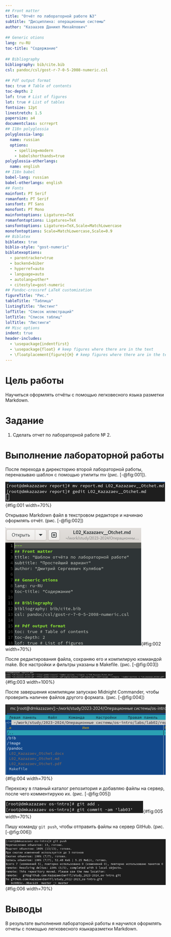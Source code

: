 ```yaml
---
## Front matter
title: "Отчёт по лабораторной работе №3"
subtitle: "Дисциплина: операционные системы"
author: "Казаазев Даниил Михайлович"

## Generic otions
lang: ru-RU
toc-title: "Содержание"

## Bibliography
bibliography: bib/cite.bib
csl: pandoc/csl/gost-r-7-0-5-2008-numeric.csl

## Pdf output format
toc: true # Table of contents
toc-depth: 2
lof: true # List of figures
lot: true # List of tables
fontsize: 12pt
linestretch: 1.5
papersize: a4
documentclass: scrreprt
## I18n polyglossia
polyglossia-lang:
  name: russian
  options:
	- spelling=modern
	- babelshorthands=true
polyglossia-otherlangs:
  name: english
## I18n babel
babel-lang: russian
babel-otherlangs: english
## Fonts
mainfont: PT Serif
romanfont: PT Serif
sansfont: PT Sans
monofont: PT Mono
mainfontoptions: Ligatures=TeX
romanfontoptions: Ligatures=TeX
sansfontoptions: Ligatures=TeX,Scale=MatchLowercase
monofontoptions: Scale=MatchLowercase,Scale=0.9
## Biblatex
biblatex: true
biblio-style: "gost-numeric"
biblatexoptions:
  - parentracker=true
  - backend=biber
  - hyperref=auto
  - language=auto
  - autolang=other*
  - citestyle=gost-numeric
## Pandoc-crossref LaTeX customization
figureTitle: "Рис."
tableTitle: "Таблица"
listingTitle: "Листинг"
lofTitle: "Список иллюстраций"
lotTitle: "Список таблиц"
lolTitle: "Листинги"
## Misc options
indent: true
header-includes:
  - \usepackage{indentfirst}
  - \usepackage{float} # keep figures where there are in the text
  - \floatplacement{figure}{H} # keep figures where there are in the text
---
```


# Цель работы

Научиться оформлять отчёты с помощью легковесного языка разметки Markdown.

# Задание

1. Сделать отчет по лабораторной работе № 2.

# Выполнение лабораторной работы

После перехода в дирексторию второй лабораторной работы, переназываю шаблон с помощью утилиты mv (рис. [-@fig:001]).

![Переименовывание файла отчета](image/1.png){#fig:001 width=70%}

Открываю Markdown файл в текстровом редакторе и начинаю оформлять отчёт. (рис. [-@fig:002])

![Открытый файл отчета](image/2.png){#fig:002 width=70%}

После редактирования файла, сохраняю его и компилирую комиандой make. Все настройки и фильтры указаны в Makefile. (рис. [-@fig:003])

![Компиляция файла отчёта](image/3.png){#fig:003 width=100%}

После завершения компиляции запускаю Midnight Commander, чтобы проверить наличее файлов другого формата. (рис. [-@fig:004])

![Проверка результатов компиляции](image/4.png){#fig:004 width=70%}

Перехожу в главный каталог репозитория и добавляю файлы на сервер, после чего комментирукю их. (рис. [-@fig:005])

![Добавление и комментирование созданных файлов](image/5.png){#fig:005 width=70%}

Пишу команду ```git push```, чтобы отправить файлы на сервер GitHub. (рис. [-@fig:006])

![Отправка файлов на сервер](image/6.png){#fig:006 width=70%}

# Выводы

В результате выполнения лабораторной работы я научился оформлять отчеты с помощью легковесного языкаразметки Markdown.
